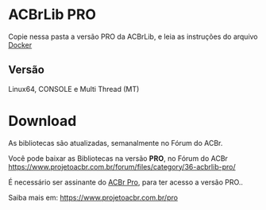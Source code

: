 # ACBrLib PRO

Copie nessa pasta a versão PRO da ACBrLib, e leia as instruções do arquivo [Docker](https://github.com/Projeto-ACBr-Oficial/Docker/blob/main/PHP/Dockerfile)

## Versão

Linux64, CONSOLE e Multi Thread (MT)

# Download 

As bibliotecas são atualizadas, semanalmente no Fórum do ACBr.

Você pode baixar as Bibliotecas na versão **PRO**, no Fórum do ACBr
https://www.projetoacbr.com.br/forum/files/category/36-acbrlib-pro/

É necessário ser assinante do [ACBr Pro](https://www.projetoacbr.com.br/pro), para ter acesso a versão PRO.. 

Saiba mais em: https://www.projetoacbr.com.br/pro